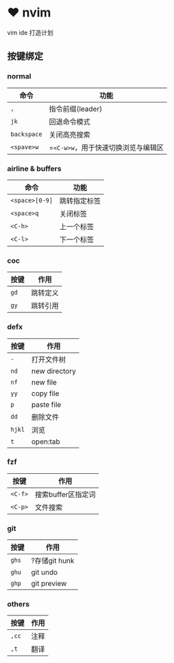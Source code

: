 # :heart: nvim

vim ide 打造计划

## 按键绑定

### normal 

命令		|	功能
------------|-------------------
`,`			|	指令前缀(leader)
`jk`		|	回退命令模式
`backspace`	|	关闭高亮搜索
`<spave>w`	|	=`<C-w>w`，用于快速切换浏览与编辑区

### airline & buffers

命令			|	功能
----------------|-------------------
`<space>[0-9]`	|	跳转指定标签
`<space>q`		|	关闭标签
`<C-h>`			|	上一个标签
`<C-l>`			|	下一个标签

### coc

按键	|	作用
--------|-----------
`gd`	|	跳转定义
`gy`	|	跳转引用

### defx

按键		|	作用
------------|-----------
`-`			|	打开文件树
`nd`		|	new directory
`nf`		|	new file
`yy`		|	copy file
`p`			|	paste file
`dd`		|	删除文件
`hjkl`		|	浏览
`t`			|	open:tab

### fzf

按键	|	作用
--------|-----------
`<C-f>`	|	搜索buffer区指定词
`<C-p>`	|	文件搜索

### git

按键	|	作用
--------|-----------
`ghs`	|	?存储git hunk
`ghu`	|	git undo
`ghp`	|	git preview

### others

按键	|	作用
--------|-----------
`,cc`	|	注释
`,t`	|	翻译

